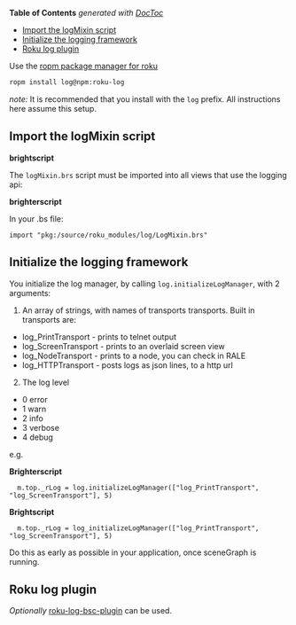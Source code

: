 <!-- START doctoc generated TOC please keep comment here to allow auto update -->
<!-- DON'T EDIT THIS SECTION, INSTEAD RE-RUN doctoc TO UPDATE -->
**Table of Contents**  *generated with [DocToc](https://github.com/thlorenz/doctoc)*

- [Import the logMixin script](#import-the-logmixin-script)
- [Initialize the logging framework](#initialize-the-logging-framework)
- [Roku log plugin](#roku-log-plugin)

<!-- END doctoc generated TOC please keep comment here to allow auto update -->


Use the [ropm package manager for roku](https://github.com/rokucommunity/ropm)

```bash
ropm install log@npm:roku-log
```

*note:* It is recommended that you install with the `log` prefix. All instructions here assume this setup.

## Import the logMixin script

**brightscript**

The `logMixin.brs` script must be imported into all views that use the logging api:

**brighterscript**

In your .bs file:

```
import "pkg:/source/roku_modules/log/LogMixin.brs"
```

## Initialize the logging framework

You initialize the log manager, by calling `log.initializeLogManager`, with 2 arguments:

 1. An array of strings, with names of transports transports. Built in transports are:
   - log_PrintTransport - prints to telnet output
   - log_ScreenTransport - prints to an overlaid screen view
   - log_NodeTransport - prints to a node, you can check in RALE
   - log_HTTPTransport - posts logs as json lines, to a http url

 2. The log level
   - 0 error
   - 1 warn
   - 2 info
   - 3 verbose
   - 4 debug

e.g.

**Brighterscript**

```
  m.top._rLog = log.initializeLogManager(["log_PrintTransport", "log_ScreenTransport"], 5)
```
**Brightscript**

```
  m.top._rLog = log_initializeLogManager(["log_PrintTransport", "log_ScreenTransport"], 5)
```

Do this as early as possible in your application, once sceneGraph is running.

## Roku log plugin
  *Optionally* [roku-log-bsc-plugin](PreProcessing-logs.md#roku-log-bsc-plugin) can be used.
